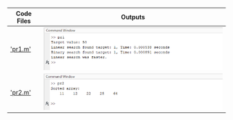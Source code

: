 | Code Files | Outputs |
|------------|---------|
|['pr1.m'](./Codes/pr1.m)|![1-1.png](./Outputs/1-1.png)|
|['pr2.m'](./Codes/pr2.m)|![2-1.png](./Outputs/2-1.png)|
